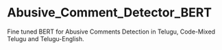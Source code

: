 # Abusive_Comment_Detector_BERT
Fine tuned BERT for Abusive Comments Detection in Telugu, Code-Mixed Telugu and Telugu-English.
